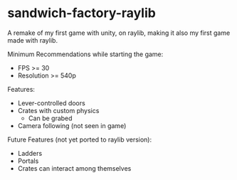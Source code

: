 # sandwich-factory-raylib
A remake of my first game with unity, on raylib, making it also my first game made with raylib.

Minimum Recommendations while starting the game:
  * FPS >= 30
  * Resolution >= 540p

Features:
  * Lever-controlled doors
  * Crates with custom physics
    * Can be grabed
  * Camera following (not seen in game)

Future Features (not yet ported to raylib version):
  * Ladders
  * Portals
  * Crates can interact among themselves
